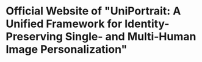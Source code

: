 # Official Website of "UniPortrait: A Unified Framework for Identity-Preserving Single- and Multi-Human Image Personalization"